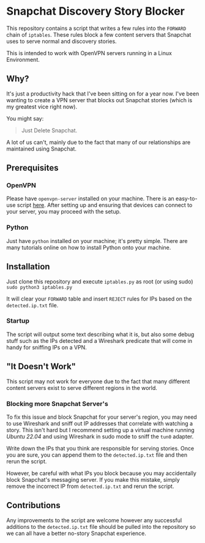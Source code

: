 # Snapchat Discovery Story Blocker
This repository contains a script that writes a few rules into the `FORWARD` chain of `iptables`. These rules block a few content servers that Snapchat uses to serve normal and discovery stories. 

This is intended to work with OpenVPN servers running in a Linux Environment.
## Why?
It's just a productivity hack that I've been sitting on for a year now. I've been wanting to create a VPN server that blocks out Snapchat stories (which is my greatest vice right now).

You might say: 
> Just Delete Snapchat. 

A lot of us can't, mainly due to the fact that many of our relationships are maintained using Snapchat.

## Prerequisites

### OpenVPN
Please have `openvpn-server` installed on your machine. There is an easy-to-use script [here](https://github.com/angristan/openvpn-install). After setting up and ensuring that devices can connect to your server, you may proceed with the setup.

### Python
Just have `python` installed on your machine; it's pretty simple. There are many tutorials online on how to install Python onto your machine.

## Installation 
Just clone this repository and execute `iptables.py` as root (or using sudo) 
`sudo python3 iptables.py`

It will clear your `FORWARD` table and insert `REJECT` rules for IPs based on the `detected.ip.txt` file.

### Startup

The script will output some text describing what it is, but also some debug stuff such as the IPs detected and a Wireshark predicate that will come in handy for sniffing IPs on a VPN.

## "It Doesn't Work"
This script may not work for everyone due to the fact that many different content servers exist to serve different regions in the world.

### Blocking more Snapchat Server's
To fix this issue and block Snapchat for your server's region, you may need to use Wireshark and sniff out IP addresses that correlate with watching a story. This isn't hard but I recommend setting up a virtual machine running *Ubuntu 22.04* and using Wireshark in sudo mode to sniff the `tun0` adapter.

Write down the IPs that you think are responsible for serving stories. Once you are sure, you can append them to the `detected.ip.txt` file and then rerun the script.

However, be careful with what IPs you block because you may accidentally block Snapchat's messaging server. If you make this mistake, simply remove the incorrect IP from `detected.ip.txt` and rerun the script.

## Contributions

Any improvements to the script are welcome however any successful additions to the `detected.ip.txt` file should be pulled into the repository so we can all have a better no-story Snapchat experience.
